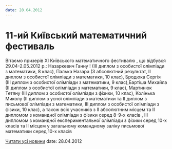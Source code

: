 ```yaml
---
date: 28.04.2012
---
```

# 11-ий Київський математичний фестиваль

Вітаємо призерів ХІ Київського математичного фестивалю , що відбувся 29.04-2.05.2012 р.: Назаркевич Ганну ! (ІІІ диплом з особистої олімпіади з математики, 8 клас), Палька Назара  (3 абсолютний результат, ІІ диплом з особистої олімпіади з математики, 10 клас), Бродюка Сергія  (ІІІ диплом з особистої олімпіади з математики, 9 клас),Бартіша Михайла  (ІІ диплом з особистої олімпіади з математики, 9 клас), Мартинюк Тетяну  (ІІІ диплом з особистої олімпіади з фізики, 10 клас), Колінька Миколу  (ІІ диплом з усної олімпіади з математики та ІІ диплом з письмової олімпіади з математики, ІІІ диплом з особистої олімпіади з фізики, 10 клас), а також всіх учасників з ІІ абсолютним місцем та ІІ дипломом з командної олімпіади з фізики серед 8-9-х класів  , ІІІ дипломом з командної експериментальної олімпіади з фізики серед 10-х класів  та ІІ місцем у загальному командному заліку письмової математики серед 10-х класів

[Читати усі новини](/news)
date: 28.04.2012
